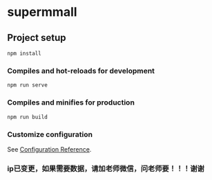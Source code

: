 # supermmall

## Project setup
```
npm install
```

### Compiles and hot-reloads for development
```
npm run serve
```

### Compiles and minifies for production
```
npm run build
```

### Customize configuration
See [Configuration Reference](https://cli.vuejs.org/config/).

### ip已变更，如果需要数据，请加老师微信，问老师要！！！谢谢
